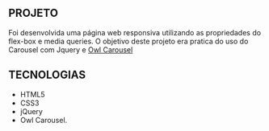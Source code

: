 ## PROJETO

Foi desenvolvida uma página web responsiva utilizando as propriedades do flex-box e media queries.
O objetivo deste projeto era pratica do uso do Carousel com Jquery e [Owl Carousel](https://owlcarousel2.github.io/OwlCarousel2/)

## TECNOLOGIAS

- HTML5
- CSS3
- jQuery
- Owl Carousel.